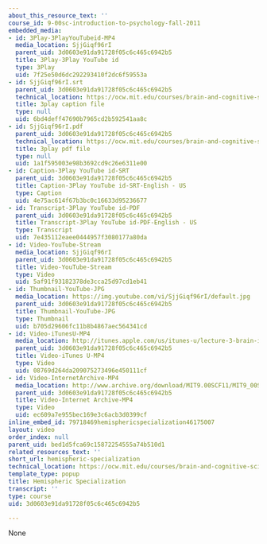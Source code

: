 ```yaml
---
about_this_resource_text: ''
course_id: 9-00sc-introduction-to-psychology-fall-2011
embedded_media:
- id: 3Play-3PlayYouTubeid-MP4
  media_location: SjjGiqf96rI
  parent_uid: 3d0603e91da91728f05c6c465c6942b5
  title: 3Play-3Play YouTube id
  type: 3Play
  uid: 7f25e50d6dc292293410f2dc6f59553a
- id: SjjGiqf96rI.srt
  parent_uid: 3d0603e91da91728f05c6c465c6942b5
  technical_location: https://ocw.mit.edu/courses/brain-and-cognitive-sciences/9-00sc-introduction-to-psychology-fall-2011/brain-i/hemispheric-specialization/SjjGiqf96rI.srt
  title: 3play caption file
  type: null
  uid: 6bd4deff47690b7965cd2b592541aa8c
- id: SjjGiqf96rI.pdf
  parent_uid: 3d0603e91da91728f05c6c465c6942b5
  technical_location: https://ocw.mit.edu/courses/brain-and-cognitive-sciences/9-00sc-introduction-to-psychology-fall-2011/brain-i/hemispheric-specialization/SjjGiqf96rI.pdf
  title: 3play pdf file
  type: null
  uid: 1a1f595003e98b3692cd9c26e6311e00
- id: Caption-3Play YouTube id-SRT
  parent_uid: 3d0603e91da91728f05c6c465c6942b5
  title: Caption-3Play YouTube id-SRT-English - US
  type: Caption
  uid: 4e75ac614f67b3bc0c16633d95236677
- id: Transcript-3Play YouTube id-PDF
  parent_uid: 3d0603e91da91728f05c6c465c6942b5
  title: Transcript-3Play YouTube id-PDF-English - US
  type: Transcript
  uid: 7e435112eaee0444957f3080177a80da
- id: Video-YouTube-Stream
  media_location: SjjGiqf96rI
  parent_uid: 3d0603e91da91728f05c6c465c6942b5
  title: Video-YouTube-Stream
  type: Video
  uid: 5af91f93182378de3cca25d97cd1eb41
- id: Thumbnail-YouTube-JPG
  media_location: https://img.youtube.com/vi/SjjGiqf96rI/default.jpg
  parent_uid: 3d0603e91da91728f05c6c465c6942b5
  title: Thumbnail-YouTube-JPG
  type: Thumbnail
  uid: b705d29606fc11b8b4867aec564341cd
- id: Video-iTunesU-MP4
  media_location: http://itunes.apple.com/us/itunes-u/lecture-3-brain-i-structure/id501335817?i=110362868
  parent_uid: 3d0603e91da91728f05c6c465c6942b5
  title: Video-iTunes U-MP4
  type: Video
  uid: 08769d264da209075273496e450111cf
- id: Video-InternetArchive-MP4
  media_location: http://www.archive.org/download/MIT9.00SCF11/MIT9_00SCF11_lec03_300k.mp4
  parent_uid: 3d0603e91da91728f05c6c465c6942b5
  title: Video-Internet Archive-MP4
  type: Video
  uid: ec609a7e955bec169e3c6acb3d0399cf
inline_embed_id: 79718469hemisphericspecialization46175007
layout: video
order_index: null
parent_uid: bed1d5fca69c15872254555a74b510d1
related_resources_text: ''
short_url: hemispheric-specialization
technical_location: https://ocw.mit.edu/courses/brain-and-cognitive-sciences/9-00sc-introduction-to-psychology-fall-2011/brain-i/hemispheric-specialization
template_type: popup
title: Hemispheric Specialization
transcript: ''
type: course
uid: 3d0603e91da91728f05c6c465c6942b5

---
```

None